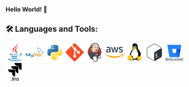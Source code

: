 ### Hello World! 👋


## 🛠 Languages and Tools:

<img src="https://github.com/devicons/devicon/blob/master/icons/java/java-original.svg" alt="JavaScript Logo" width="50" height="50"/> <img src="https://github.com/devicons/devicon/blob/master/icons/mysql/mysql-original-wordmark.svg" alt="CSS Logo" width="50" height="50"/> <img src="https://github.com/devicons/devicon/blob/master/icons/python/python-original.svg" alt="CSS Logo" width="50" height="50"/> <img src="https://github.com/devicons/devicon/blob/master/icons/git/git-original.svg" alt="CSS Logo" width="50" height="50"/> <img src="https://github.com/devicons/devicon/blob/master/icons/jenkins/jenkins-original.svg" alt="CSS Logo" width="50" height="50"/> <img src="https://github.com/devicons/devicon/blob/master/icons/amazonwebservices/amazonwebservices-original-wordmark.svg" alt="CSS Logo" width="50" height="50"/> <img src="https://github.com/devicons/devicon/blob/master/icons/linux/linux-original.svg" alt="CSS Logo" width="50" height="50"/> <img src="https://github.com/devicons/devicon/blob/master/icons/bash/bash-original.svg" alt="CSS Logo" width="50" height="50"/> <img src="https://github.com/devicons/devicon/blob/master/icons/bitbucket/bitbucket-original-wordmark.svg" alt="CSS Logo" width="50" height="50"/> <img src="https://github.com/devicons/devicon/blob/master/icons/jira/jira-plain-wordmark.svg" alt="CSS Logo" width="50" height="50"/>
